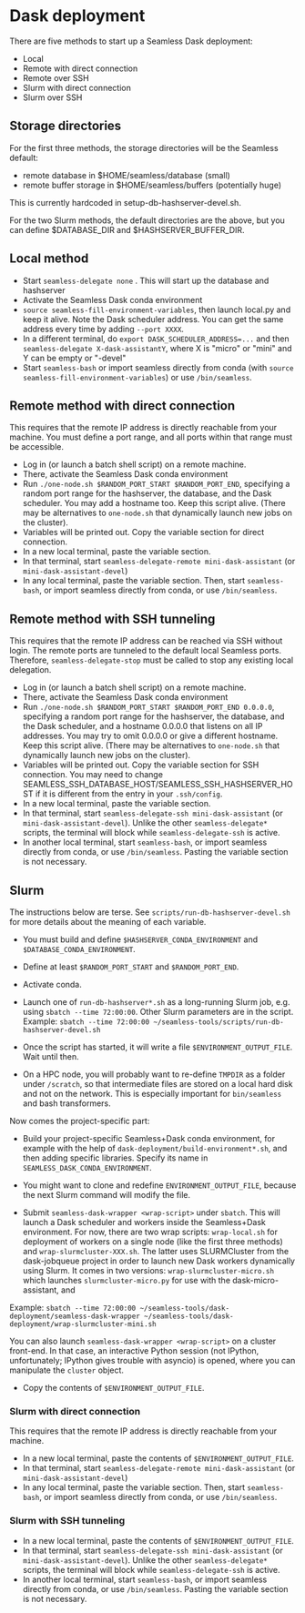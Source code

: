 # Dask deployment

There are five methods to start up a Seamless Dask deployment:

- Local
- Remote with direct connection
- Remote over SSH
- Slurm with direct connection
- Slurm over SSH

## Storage directories

For the first three methods, the storage directories will be the Seamless default:

- remote database in $HOME/seamless/database (small)
- remote buffer storage in $HOME/seamless/buffers (potentially huge)

This is currently hardcoded in setup-db-hashserver-devel.sh.

For the two Slurm methods, the default directories are the above, but you can define
$DATABASE_DIR and $HASHSERVER_BUFFER_DIR.

## Local method

- Start `seamless-delegate none` . This will start up the database and hashserver
- Activate the Seamless Dask conda environment
- `source seamless-fill-environment-variables`, then launch local.py and keep it alive. Note the Dask scheduler address. You can get the same address every time
by adding `--port XXXX`.
- In a different terminal, do `export DASK_SCHEDULER_ADDRESS=...`  and then `seamless-delegate X-dask-assistantY`, where X is "micro" or "mini" and Y can be empty or "-devel"
- Start `seamless-bash` or import seamless directly from conda (with `source seamless-fill-environment-variables`) or use `/bin/seamless`.

## Remote method with direct connection

This requires that the remote IP address is directly reachable from your machine.
You must define a port range, and all ports within that range must be accessible.

- Log in (or launch a batch shell script) on a remote machine.
- There, activate the Seamless Dask conda environment
- Run `./one-node.sh $RANDOM_PORT_START $RANDOM_PORT_END`, specifying a random port range for the hashserver, the database, and the Dask scheduler. You may add a hostname too. Keep this script alive.
(There may be alternatives to `one-node.sh` that dynamically launch new jobs on the cluster).
- Variables will be printed out. Copy the variable section for direct connection.
- In a new local terminal, paste the variable section.
- In that terminal, start `seamless-delegate-remote mini-dask-assistant` (or `mini-dask-assistant-devel`)
- In any local terminal, paste the variable section.
  Then, start `seamless-bash`, or import seamless directly from conda, or use `/bin/seamless`.

## Remote method with SSH tunneling

This requires that the remote IP address can be reached via SSH without login.
The remote ports are tunneled to the default local Seamless ports. Therefore,
`seamless-delegate-stop` must be called to stop any existing local delegation.

- Log in (or launch a batch shell script) on a remote machine.
- There, activate the Seamless Dask conda environment
- Run `./one-node.sh $RANDOM_PORT_START $RANDOM_PORT_END 0.0.0.0`, specifying a random port range for the hashserver, the database, and the Dask scheduler, and a hostname 0.0.0.0 that listens on all IP addresses. You may try to omit 0.0.0.0 or give a different hostname.
Keep this script alive.
(There may be alternatives to `one-node.sh` that dynamically launch new jobs on the cluster).
- Variables will be printed out. Copy the variable section for SSH connection.
  You may need to change SEAMLESS_SSH_DATABASE_HOST/SEAMLESS_SSH_HASHSERVER_HOST
  if it is different from the entry in your `.ssh/config`.
- In a new local terminal, paste the variable section.
- In that terminal, start `seamless-delegate-ssh mini-dask-assistant` (or `mini-dask-assistant-devel`). Unlike the other `seamless-delegate*` scripts, the terminal will block while `seamless-delegate-ssh` is active.  
- In another local terminal, start `seamless-bash`, or import seamless directly from conda, or use `/bin/seamless`. Pasting the variable section is not necessary.

## Slurm

The instructions below are terse. See `scripts/run-db-hashserver-devel.sh` for more details about the meaning of each variable.

- You must build and define `$HASHSERVER_CONDA_ENVIRONMENT` and `$DATABASE_CONDA_ENVIRONMENT`.

- Define at least `$RANDOM_PORT_START` and `$RANDOM_PORT_END`.

- Activate conda.

- Launch one of `run-db-hashserver*.sh` as a long-running Slurm job, e.g. using
`sbatch --time 72:00:00`. Other Slurm parameters are in the script.
Example: `sbatch --time 72:00:00 ~/seamless-tools/scripts/run-db-hashserver-devel.sh`

- Once the script has started, it will write a file `$ENVIRONMENT_OUTPUT_FILE`. Wait until then.

- On a HPC node, you will probably want to re-define `TMPDIR` as a folder under `/scratch`, so that intermediate files are stored on a local hard disk and not on the network. This is especially important for `bin/seamless` and bash transformers.

Now comes the project-specific part:

- Build your project-specific Seamless+Dask conda environment, for example with the help of `dask-deployment/build-environment*.sh`, and then adding specific libraries. Specify its name in `SEAMLESS_DASK_CONDA_ENVIRONMENT`.

- You might want to clone and redefine `ENVIRONMENT_OUTPUT_FILE`, because the next Slurm command will modify the file.

- Submit `seamless-dask-wrapper <wrap-script>` under `sbatch`. This will launch a Dask scheduler and workers inside the Seamless+Dask environment. For now, there are
two wrap scripts: `wrap-local.sh` for deployment of workers on a single node (like the first three methods) and `wrap-slurmcluster-XXX.sh`. The latter uses SLURMCluster from the dask-jobqueue project in order to launch new Dask workers dynamically using Slurm. 
It comes in two versions: `wrap-slurmcluster-micro.sh` which launches `slurmcluster-micro.py` for use with the dask-micro-assistant, and 

Example: `sbatch --time 72:00:00 ~/seamless-tools/dask-deployment/seamless-dask-wrapper ~/seamless-tools/dask-deployment/wrap-slurmcluster-mini.sh`

You can also launch `seamless-dask-wrapper <wrap-script>` on a cluster front-end.
In that case, an interactive Python session (not IPython, unfortunately; IPython gives trouble with asyncio) is opened, where you can manipulate the `cluster` object.

- Copy the contents of `$ENVIRONMENT_OUTPUT_FILE`.

### Slurm with direct connection

This requires that the remote IP address is directly reachable from your machine.

- In a new local terminal, paste the contents of `$ENVIRONMENT_OUTPUT_FILE`.
- In that terminal, start `seamless-delegate-remote mini-dask-assistant` (or `mini-dask-assistant-devel`)
- In any local terminal, paste the variable section.
  Then, start `seamless-bash`, or import seamless directly from conda, or use
  `/bin/seamless`.

### Slurm with SSH tunneling

- In a new local terminal, paste the contents of `$ENVIRONMENT_OUTPUT_FILE`.
- In that terminal, start `seamless-delegate-ssh mini-dask-assistant` (or `mini-dask-assistant-devel`). Unlike the other `seamless-delegate*` scripts, the terminal will block while `seamless-delegate-ssh` is active.  
- In another local terminal, start `seamless-bash`, or import seamless directly from conda, or use `/bin/seamless`. Pasting the variable section is not necessary.
